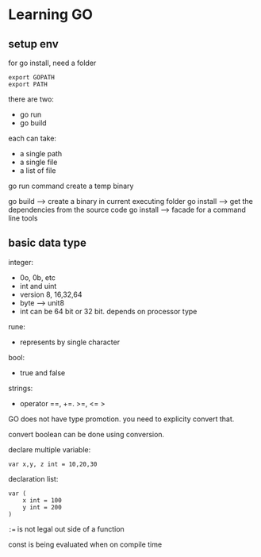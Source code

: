 # Learning GO

## setup env
for go install, need a folder 
```
export GOPATH
export PATH
```

there are two:
- go run
- go build

each can take:
- a single path
- a single file
- a list of file

go run command create a temp binary

go build --> create a binary in current executing folder
go install --> get the dependencies from the source code
go install --> facade for a command line tools

## basic data type

integer:
- 0o, 0b, etc
- int and uint
- version 8, 16,32,64
- byte --> unit8
- int can be 64 bit or 32 bit. depends on processor type

rune:
- represents by single character

bool:
- true and false

strings:
- operator ==, +=. >=, <= >

GO does not have type promotion. you need to explicity convert that.

convert boolean can be done using conversion.

declare multiple variable:
```
var x,y, z int = 10,20,30
```

declaration list:
```
var (
    x int = 100
    y int = 200
)
```

`:=` is not legal out side of a function

const is being evaluated when on compile time
